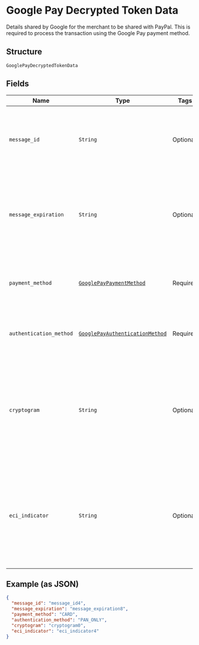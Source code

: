 
# Google Pay Decrypted Token Data

Details shared by Google for the merchant to be shared with PayPal. This is required to process the transaction using the Google Pay payment method.

## Structure

`GooglePayDecryptedTokenData`

## Fields

| Name | Type | Tags | Description |
|  --- | --- | --- | --- |
| `message_id` | `String` | Optional | A unique ID that identifies the message in case it needs to be revoked or located at a later time.<br>**Constraints**: *Minimum Length*: `1`, *Maximum Length*: `250`, *Pattern*: `^.*$` |
| `message_expiration` | `String` | Optional | Date and time at which the message expires as UTC milliseconds since epoch. Integrators should reject any message that's expired.<br>**Constraints**: *Minimum Length*: `13`, *Maximum Length*: `13`, *Pattern*: `\d{13}` |
| `payment_method` | [`GooglePayPaymentMethod`](../../doc/models/google-pay-payment-method.md) | Required | The type of the payment credential. Currently, only CARD is supported.<br>**Constraints**: *Minimum Length*: `4`, *Maximum Length*: `4` |
| `authentication_method` | [`GooglePayAuthenticationMethod`](../../doc/models/google-pay-authentication-method.md) | Required | Authentication Method which is used for the card transaction.<br>**Constraints**: *Minimum Length*: `1`, *Maximum Length*: `50` |
| `cryptogram` | `String` | Optional | Base-64 cryptographic identifier used by card schemes to validate the token verification result. This is a conditionally required field if authentication_method is CRYPTOGRAM_3DS.<br>**Constraints**: *Minimum Length*: `1`, *Maximum Length*: `2000` |
| `eci_indicator` | `String` | Optional | Electronic Commerce Indicator may not always be present. It is only returned for tokens on the Visa card network. This value is passed through in the payment authorization request.<br>**Constraints**: *Minimum Length*: `1`, *Maximum Length*: `256`, *Pattern*: `^.*$` |

## Example (as JSON)

```json
{
  "message_id": "message_id4",
  "message_expiration": "message_expiration8",
  "payment_method": "CARD",
  "authentication_method": "PAN_ONLY",
  "cryptogram": "cryptogram0",
  "eci_indicator": "eci_indicator4"
}
```

